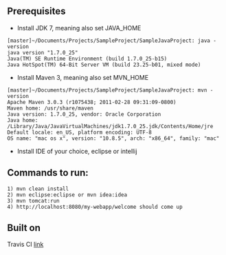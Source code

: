 Prerequisites
-------------

- Install JDK 7, meaning also set JAVA_HOME
```
[master]~/Documents/Projects/SampleProject/SampleJavaProject: java -version
java version "1.7.0_25"
Java(TM) SE Runtime Environment (build 1.7.0_25-b15)
Java HotSpot(TM) 64-Bit Server VM (build 23.25-b01, mixed mode)
```
- Install Maven 3, meaning also set MVN_HOME
```
[master]~/Documents/Projects/SampleProject/SampleJavaProject: mvn -version
Apache Maven 3.0.3 (r1075438; 2011-02-28 09:31:09-0800)
Maven home: /usr/share/maven
Java version: 1.7.0_25, vendor: Oracle Corporation
Java home: /Library/Java/JavaVirtualMachines/jdk1.7.0_25.jdk/Contents/Home/jre
Default locale: en_US, platform encoding: UTF-8
OS name: "mac os x", version: "10.8.5", arch: "x86_64", family: "mac"
```
- Install IDE of your choice, eclipse or intellij

Commands to run:
------
```
1) mvn clean install
2) mvn eclipse:eclipse or mvn idea:idea
3) mvn tomcat:run
4) http://localhost:8080/my-webapp/welcome should come up
```

Built on
------------------
Travis CI [link](https://travis-ci.org/rohanmendon/SampleJavaProject)
